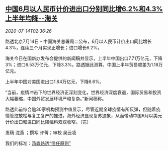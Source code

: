 <!--1594696995000-->
[中国6月以人民币计价进出口分别同比增6.2%和4.3% 上半年均降--海关](https://cn.reuters.com/article/china-customs-june-import-export-0714-idCNKCS24F081)
------

<div><i>2020-07-14T02:36:26</i></div><div class="StandardArticleBody_body"><p>路透北京7月14日 - 中国海关总署周二公布，6月以人民币计价出口同比增长4.3%，连续三个月实现正增长；进口增长6.2%。 </p><p>海关今日在国新办发布会提供的新闻稿并显示，上半年中国出口7.71万亿元，下降3%；进口6.53万亿元，下降3.3%。路透据此测算，中国上半年贸易顺差为1.18万亿元。 </p><p>上半年中国对美国进出口1.64万亿元，下降6.6%。 </p><p>“当前，疫情冲击下的世界经济正深刻变化，世界经济深度衰退，国际贸易和投资大幅萎缩，中国外贸发展环境严峻复杂。”新闻稿称。 </p><p>路透此前综合逾30家机构预测中值显示，尽管近期全球疫情有所反弹，但随着疫情管控放松与复工复产的推进，海外经济显现复苏迹象，从而带动中国6月以美元计价出口和进口同比降幅料双双收窄。（完）  </p><div class="Attribution_container"><div class="Attribution_attribution"><p class="Attribution_content">发稿 沈燕 ；撰写 许菁；审校 吴云凌 </p></div></div><div class="StandardArticleBody_trustBadgeContainer"><span class="StandardArticleBody_trustBadgeTitle">我们的标准：</span><span class="trustBadgeUrl"><a href="https://www.thomsonreuters.cn/content/dam/openweb/documents/pdf/china/brochures/about-us-1.pdf">汤森路透“信任原则”</a></span></div></div>
